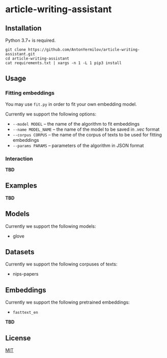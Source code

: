 # article-writing-assistant

## Installation

Python 3.7+ is required.

```
git clone https://github.com/AntonYermilov/article-writing-assistant.git
cd article-writing-assistant
cat requirements.txt | xargs -n 1 -L 1 pip3 install
```

## Usage

### Fitting embeddings

You may use `fit.py` in order to fit your own embedding model.

Currently we support the following options:

* `--model MODEL` – the name of the algorithm to fit embeddings
* `--name MODEL_NAME` – the name of the model to be saved in _.vec_ format
* `--corpus CORPUS` – the name of the corpus of texts to be used for fitting embeddings
* `--params PARAMS` – parameters of the algorithm in JSON format

### Interaction

**TBD**

## Examples

**TBD**

## Models

Currently we support the following models:

* glove

## Datasets

Currently we support the following corpuses of texts:

* nips-papers

## Embeddings

Currently we support the following pretrained embeddings:

* `fasttext_en`

**TBD**

## License
[MIT](LICENCE)
